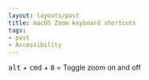 ```yaml
---
layout: layouts/post
title: macOS Zoom keyboard shortcuts
tags:
- post
- Accessibility 
---
```



<kbd>alt</kbd> + <kbd>cmd</kbd> + <kbd>8</kbd> = Toggle zoom on and off